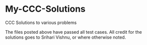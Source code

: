# My-CCC-Solutions
CCC Solutions to various problems

The files posted above have passed all test cases. All credit for the solutions goes to Srihari Vishnu, or where otherwise noted.

